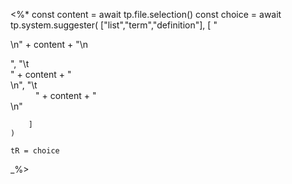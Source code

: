 <%*
	const content = await tp.file.selection()
	const choice = await tp.system.suggester(
		["list","term","definition"],
		[
			"<dl>\n" + content + "\n</dl>",
			"\t<dt>" + content + "</dt>\n",
			"\t<dd>" + content + "</dd>\n"
			
		]
	)
	
	tR = choice
_%>